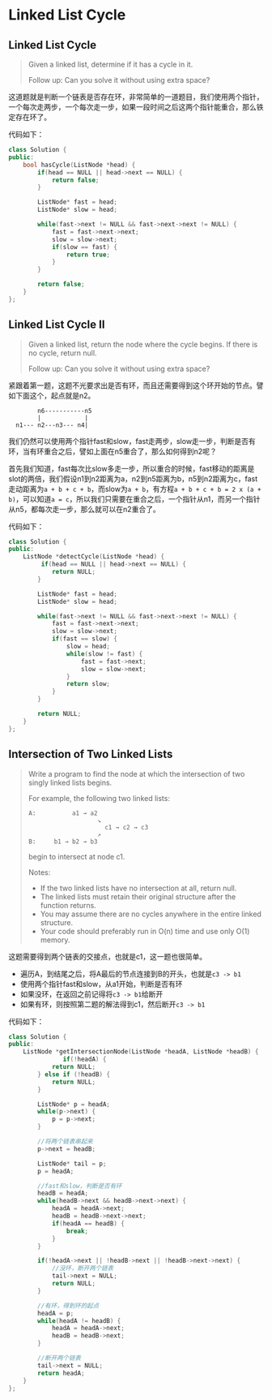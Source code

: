 # Linked List Cycle

## Linked List Cycle

> Given a linked list, determine if it has a cycle in it.
>
> Follow up: Can you solve it without using extra space?

这道题就是判断一个链表是否存在环，非常简单的一道题目，我们使用两个指针，一个每次走两步，一个每次走一步，如果一段时间之后这两个指针能重合，那么铁定存在环了。

代码如下：

```cpp
class Solution {
public:
    bool hasCycle(ListNode *head) {
        if(head == NULL || head->next == NULL) {
            return false;
        }

        ListNode* fast = head;
        ListNode* slow = head;

        while(fast->next != NULL && fast->next->next != NULL) {
            fast = fast->next->next;
            slow = slow->next;
            if(slow == fast) {
                return true;
            }
        }

        return false;
    }
};
```

## Linked List Cycle II

> Given a linked list, return the node where the cycle begins. If there is no cycle, return null.
>
> Follow up: Can you solve it without using extra space?

紧跟着第一题，这题不光要求出是否有环，而且还需要得到这个环开始的节点。譬如下面这个，起点就是n2。

```text
        n6-----------n5
        |            |
  n1--- n2---n3--- n4|
```

我们仍然可以使用两个指针fast和slow，fast走两步，slow走一步，判断是否有环，当有环重合之后，譬如上面在n5重合了，那么如何得到n2呢？

首先我们知道，fast每次比slow多走一步，所以重合的时候，fast移动的距离是slot的两倍，我们假设n1到n2距离为a，n2到n5距离为b，n5到n2距离为c，fast走动距离为`a + b + c + b`，而slow为`a + b`，有方程`a + b + c + b = 2 x (a + b)`，可以知道`a = c`，所以我们只需要在重合之后，一个指针从n1，而另一个指针从n5，都每次走一步，那么就可以在n2重合了。

代码如下：

```cpp
class Solution {
public:
    ListNode *detectCycle(ListNode *head) {
         if(head == NULL || head->next == NULL) {
            return NULL;
        }

        ListNode* fast = head;
        ListNode* slow = head;

        while(fast->next != NULL && fast->next->next != NULL) {
            fast = fast->next->next;
            slow = slow->next;
            if(fast == slow) {
                slow = head;
                while(slow != fast) {
                    fast = fast->next;
                    slow = slow->next;
                }
                return slow;
            }
        }

        return NULL;
    }
};
```

## Intersection of Two Linked Lists

> Write a program to find the node at which the intersection of two singly linked lists begins.
>
> For example, the following two linked lists:
>
> ```text
> A:          a1 → a2
>                    ↘
>                      c1 → c2 → c3
>                    ↗
> B:     b1 → b2 → b3
> ```
>
> begin to intersect at node c1.
>
> Notes:
>
> * If the two linked lists have no intersection at all, return null.
> * The linked lists must retain their original structure after the function returns.
> * You may assume there are no cycles anywhere in the entire linked structure.
> * Your code should preferably run in O\(n\) time and use only O\(1\) memory.

这题需要得到两个链表的交接点，也就是c1，这一题也很简单。

* 遍历A，到结尾之后，将A最后的节点连接到B的开头，也就是`c3 -> b1`
* 使用两个指针fast和slow，从a1开始，判断是否有环
* 如果没环，在返回之前记得将`c3 -> b1`给断开
* 如果有环，则按照第二题的解法得到c1，然后断开`c3 -> b1`

代码如下：

```cpp
class Solution {
public:
    ListNode *getIntersectionNode(ListNode *headA, ListNode *headB) {
               if(!headA) {
            return NULL;
        } else if (!headB) {
            return NULL;
        }

        ListNode* p = headA;
        while(p->next) {
            p = p->next;
        }

        //将两个链表串起来
        p->next = headB;

        ListNode* tail = p;
        p = headA;

        //fast和slow，判断是否有环
        headB = headA;
        while(headB->next && headB->next->next) {
            headA = headA->next;
            headB = headB->next->next;
            if(headA == headB) {
                break;
            }
        }

        if(!headA->next || !headB->next || !headB->next->next) {
            //没环，断开两个链表
            tail->next = NULL;
            return NULL;
        }

        //有环，得到环的起点
        headA = p;
        while(headA != headB) {
            headA = headA->next;
            headB = headB->next;
        }

        //断开两个链表
        tail->next = NULL;
        return headA;
    }
};
```

